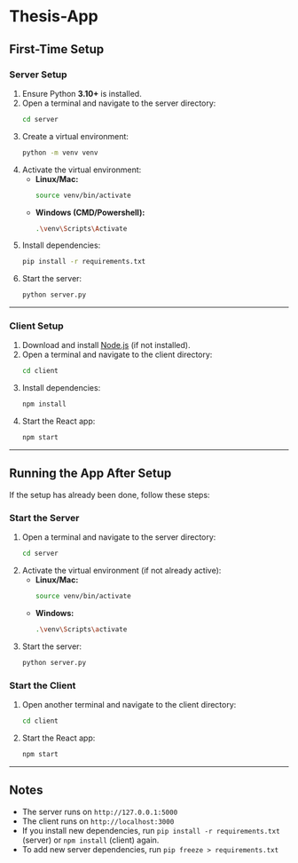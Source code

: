 
# Thesis-App

## **First-Time Setup**

### Server Setup
1. Ensure Python **3.10+** is installed.
2. Open a terminal and navigate to the server directory:
   ```sh
   cd server
   ```
3. Create a virtual environment:
   ```sh
   python -m venv venv
   ```
4. Activate the virtual environment:
   - **Linux/Mac:**
     ```sh
     source venv/bin/activate
     ```
   - **Windows (CMD/Powershell):**
     ```sh
     .\venv\Scripts\Activate
     ```
5. Install dependencies:
   ```sh
   pip install -r requirements.txt
   ```
6. Start the server:
   ```sh
   python server.py
   ```

---

### Client Setup
1. Download and install [Node.js](https://nodejs.org/en) (if not installed).
2. Open a terminal and navigate to the client directory:
   ```sh
   cd client
   ```
3. Install dependencies:
   ```sh
   npm install
   ```
4. Start the React app:
   ```sh
   npm start
   ```

---

## **Running the App After Setup**
If the setup has already been done, follow these steps:

### **Start the Server**
1. Open a terminal and navigate to the server directory:
   ```sh
   cd server
   ```
2. Activate the virtual environment (if not already active):
   - **Linux/Mac:**
     ```sh
     source venv/bin/activate
     ```
   - **Windows:**
     ```sh
     .\venv\Scripts\activate
     ```
3. Start the server:
   ```sh
   python server.py
   ```

### **Start the Client**
1. Open another terminal and navigate to the client directory:
   ```sh
   cd client
   ```
2. Start the React app:
   ```sh
   npm start
   ```

---

## **Notes**
- The server runs on `http://127.0.0.1:5000`
- The client runs on `http://localhost:3000`
- If you install new dependencies, run `pip install -r requirements.txt` (server) or `npm install` (client) again.
- To add new server dependencies, run `pip freeze > requirements.txt`